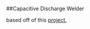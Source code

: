 ##Capacitive Discharge Welder

based off of this [project.](http://www.instructables.com/id/Capacitive-Discharge-CD-Welder-for-battery-tabs/)